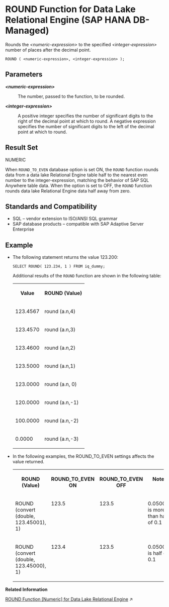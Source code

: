 <!-- loio9f767014ddd542479d75822573eec6cd -->

# ROUND Function for Data Lake Relational Engine \(SAP HANA DB-Managed\)

Rounds the *<numeric-expression\>* to the specified *<integer-expression\>* number of places after the decimal point.



```
ROUND ( <numeric-expression>, <integer-expression> );
```



<a name="loio9f767014ddd542479d75822573eec6cd__section_srb_vst_vrb"/>

## Parameters


<dl>
<dt><b>

*<numeric-expression\>* 

</b></dt>
<dd>

The number, passed to the function, to be rounded.



</dd><dt><b>

*<integer-expression\>*

</b></dt>
<dd>

A positive integer specifies the number of significant digits to the right of the decimal point at which to round. A negative expression specifies the number of significant digits to the left of the decimal point at which to round.



</dd>
</dl>



<a name="loio9f767014ddd542479d75822573eec6cd__section_ymp_vst_vrb"/>

## Result Set

NUMERIC

When `ROUND_TO_EVEN` database option is set ON, the `ROUND` function rounds data from a data lake Relational Engine table half to the nearest even number to the integer-expression, matching the behavior of SAP SQL Anywhere table data. When the option is set to OFF, the `ROUND` function rounds data lake Relational Engine data half away from zero.



<a name="loio9f767014ddd542479d75822573eec6cd__section_q5g_wst_vrb"/>

## Standards and Compatibility

-   SQL – vendor extension to ISO/ANSI SQL grammar
-   SAP database products – compatible with SAP Adaptive Server Enterprise



<a name="loio9f767014ddd542479d75822573eec6cd__section_pxq_wst_vrb"/>

## Example

-   The following statement returns the value 123.200:

    ```
    SELECT ROUND( 123.234, 1 ) FROM iq_dummy;
    ```

    Additional results of the `ROUND` function are shown in the following table:


    <table>
    <tr>
    <th valign="top" rowspan="1">

    Value
    
    </th>
    <th valign="top" rowspan="1">

    ROUND \(Value\)
    
    </th>
    </tr>
    <tr>
    <td valign="top" rowspan="1">
    
    123.4567
    
    </td>
    <td valign="top" rowspan="1">
    
    round \(a.n,4\)
    
    </td>
    </tr>
    <tr>
    <td valign="top" rowspan="1">
    
    123.4570
    
    </td>
    <td valign="top" rowspan="1">
    
    round \(a.n,3\)
    
    </td>
    </tr>
    <tr>
    <td valign="top" rowspan="1">
    
    123.4600
    
    </td>
    <td valign="top" rowspan="1">
    
    round \(a.n,2\)
    
    </td>
    </tr>
    <tr>
    <td valign="top" rowspan="1">
    
    123.5000
    
    </td>
    <td valign="top" rowspan="1">
    
    round \(a.n,1\)
    
    </td>
    </tr>
    <tr>
    <td valign="top" rowspan="1">
    
    123.0000
    
    </td>
    <td valign="top" rowspan="1">
    
    round \(a.n, 0\)
    
    </td>
    </tr>
    <tr>
    <td valign="top" rowspan="1">
    
    120.0000
    
    </td>
    <td valign="top" rowspan="1">
    
    round \(a.n,-1\)
    
    </td>
    </tr>
    <tr>
    <td valign="top" rowspan="1">
    
    100.0000
    
    </td>
    <td valign="top" rowspan="1">
    
    round \(a.n,-2\)
    
    </td>
    </tr>
    <tr>
    <td valign="top" rowspan="1">
    
    0.0000
    
    </td>
    <td valign="top" rowspan="1">
    
    round \(a.n,-3\)
    
    </td>
    </tr>
    </table>
    
-   In the following examples, the ROUND\_TO\_EVEN settings affects the value returned.


    <table>
    <tr>
    <th valign="top">

    ROUND \(Value\)
    
    </th>
    <th valign="top">

    ROUND\_TO\_EVEN ON
    
    </th>
    <th valign="top">

    ROUND\_TO\_EVEN OFF
    
    </th>
    <th valign="top">

    Note
    
    </th>
    </tr>
    <tr>
    <td valign="top">
    
    ROUND \(convert \(double, 123.45001\), 1\)
    
    </td>
    <td valign="top">
    
    123.5
    
    </td>
    <td valign="top">
    
    123.5
    
    </td>
    <td valign="top">
    
    0.05001 is more than half of 0.1
    
    </td>
    </tr>
    <tr>
    <td valign="top">
    
    ROUND \(convert \(double, 123.45000\), 1\)
    
    </td>
    <td valign="top">
    
    123.4
    
    </td>
    <td valign="top">
    
    123.5
    
    </td>
    <td valign="top">
    
    0.0500 is half of 0.1
    
    </td>
    </tr>
    </table>
    

**Related Information**  


[ROUND Function \[Numeric\] for Data Lake Relational Engine](https://help.sap.com/viewer/19b3964099384f178ad08f2d348232a9/2024_1_QRC/en-US/a57bbb0684f21015822ddb659e37c042.html "Rounds the numeric-expression to the specified integer-expression number of places after the decimal point.") :arrow_upper_right:

